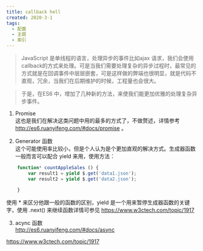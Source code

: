 ```yaml
---
title: callback hell
created: 2020-3-1
tags: 
  - 配置
  - 主题
  - 索引
---
```

> JavaScript 是单线程的语言，处理异步的事件比如ajax 请求，我们会使用callback的方式来处理。可是当我们需要处理复杂的异步过程时，最常见的方式就是在回调事件中层层嵌套，可是这样做的弊端也很明显，就是代码不直观，冗余，当我们在后期维护的时候，工程量也会很大。

> 于是，在ES6 中，增加了几种新的方法，来使我们能更加优雅的处理复杂异步事件。

1. Promise  
这也是我们在解决这类问题中用的最多的方式了，不做赘述，详情参考 http://es6.ruanyifeng.com/#docs/promise 。

2. Generator 函数  
这个可能使用率比较小，但是个人认为是个更加直观的解决方式。生成器函数一般而言可以配合 yield 来用，使用方法：

```javascript
    function* countAppleSales () {
        var result1 = yield $.get('data1.json');
        var result2 = yield $.get('data2.json');

    }
```
使用 * 来区分他跟一般的函数的区别，yield 是一个用来暂停生成器函数的关键字，使用 .next() 来继续函数详情可参见 https://www.w3ctech.com/topic/1917

3. acync 函数  
<http://es6.ruanyifeng.com/#docs/async>

<https://www.w3ctech.com/topic/1917>

